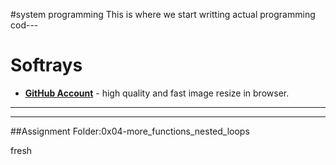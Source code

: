 #system programming
This is where we start writting actual programming cod---
# Softrays

- __[GitHub Account](github.com/softraysjohn)__ - high quality and fast image resize in browser.

---
___
##Assignment Folder:0x04-more_functions_nested_loops 


fresh
